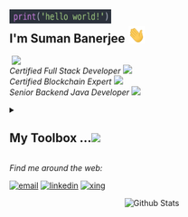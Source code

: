 <h2><img src="https://github.com/atheneous/atheneous/blob/main/images/greet/print_hello_world.png" height= "25" width="180">
</br> I'm Suman Banerjee <img src="https://github.com/ABSphreak/ABSphreak/blob/master/gifs/Hi.gif" width="30"></h2>
<img align='right' src="https://cdn.dribbble.com/users/1791559/screenshots/4465351/media/af9126c676894e277b22d4690eceb5b1.gif" width="500">
<p><em>Certified Full Stack Developer <a href="http://www.unb.br"></a><img src="https://static-00.iconduck.com/assets.00/certificate-badge-icon-739x1024-3xip2vkg.png" width="15">
</br>Certified Blockchain Expert <a href="http://www.unb.br"></a><img src="https://static-00.iconduck.com/assets.00/certificate-badge-icon-739x1024-3xip2vkg.png" width="15">
</br>Senior Backend Java Developer <img src="https://media.giphy.com/media/WUlplcMpOCEmTGBtBW/giphy.gif" width="30"> 
</em></p>

<details> 
  <summary><h2>My Toolbox ...<img src="https://w7.pngwing.com/pngs/91/739/png-transparent-tool-boxes-computer-icons-learning-tool-miscellaneous-text-hand-thumbnail.png" width="30">  </h2></summary>

<p align="center">
  <!-- For more icons please follow  https://github.com/MikeCodesDotNET/ColoredBadges -->
  <img src="https://raw.githubusercontent.com/8bithemant/8bithemant/master/svg/dev/services/aws.svg" alt="aws" style="vertical-align:top; margin:4px">
</p>
</details>


<i>Find me around the web:</i>
<p align="left">
  <a href="mailto:banerjeesuman623@gmail.com"><img src="https://img.icons8.com/color/96/000000/gmail.png" height= "30" width="35" alt="email" /></a>
  <a href="https://www.linkedin.com/in/suman-banerjee-b85350141"><img src="https://img.icons8.com/color/96/000000/linkedin.png" height= "30" width="35" alt="linkedin"/></a>
  <a href="https://www.xing.com/profile/Suman_Banerjee024457/cv"><img src="https://cdn-icons-png.flaticon.com/512/5968/5968847.png" height= "30" width="35" alt="xing"/></a>
</p>
<p align="center">
        <img src="https://raw.githubusercontent.com/mayhemantt/mayhemantt/Update/svg/Bottom.svg" alt="Github Stats" />
</p>


